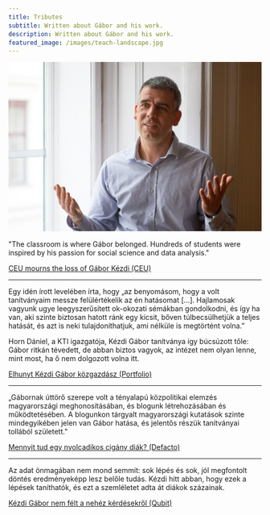 ```yaml
---
title: Tributes
subtitle: Written about Gábor and his work.
description: Written about Gábor and his work.
featured_image: /images/teach-landscape.jpg
---
```


![](/images/teach-landscape.jpg)

"The classroom is where Gábor belonged. Hundreds of students were inspired by his passion for social science and data analysis."

[CEU mourns the loss of Gábor Kézdi (CEU)](https://www.ceu.edu/article/2021-07-01/ceu-mourns-loss-gabor-kezdi)

<hr/>

Egy idén írott levelében írta, hogy „az benyomásom, hogy a volt tanítványaim messze felülértékelik az én hatásomat […]. Hajlamosak vagyunk ugye leegyszerűsített ok-okozati sémákban gondolkodni, és így ha van, aki szinte biztosan hatott ránk egy kicsit, bőven túlbecsülhetjük a teljes hatását, és azt is neki tulajdoníthatjuk, ami nélküle is megtörtént volna.”
 
Horn Dániel, a KTI igazgatója, Kézdi Gábor tanítványa így búcsúzott tőle: Gábor ritkán tévedett, de abban biztos vagyok, az intézet nem olyan lenne, mint most, ha ő nem dolgozott volna itt.

[Elhunyt Kézdi Gábor közgazdász (Portfolio)](https://www.portfolio.hu/gazdasag/20210702/elhunyt-kezdi-gabor-kozgazdasz-490896)

<hr/>

„Gábornak úttörő szerepe volt a tényalapú közpolitikai elemzés magyarországi meghonosításában, és blogunk létrehozásában és működtetésében. A blogunkon tárgyalt magyarországi kutatások szinte mindegyikében jelen van Gábor hatása, és jelentős részük tanítványai tollából született."

[Mennyit tud egy nyolcadikos cigány diák? (Defacto)](https://blog.defacto.io/post/656209844877082624/mennyit-tud-egy-nyolcadikos-cig%C3%A1ny-di%C3%A1k)

<hr/>
Az adat önmagában nem mond semmit: sok lépés és sok, jól megfontolt döntés eredményeképp lesz belőle tudás. Kézdi hitt abban, hogy ezek a lépések taníthatók, és ezt a szemléletet adta át diákok százainak.

[Kézdi Gábor nem félt a nehéz kérdésekről (Qubit)](https://qubit.hu/2021/08/04/kezdi-gabor-az-iskolai-szegregacio-es-a-romak-elleni-diszkriminacio-kutatoja-nem-felt-a-nehez-kerdesektol)